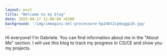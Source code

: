 ```yaml
---
layout: post
title: "Welcome to my blog"
date: 2025-08-17 12:00:00 +0200
background: '/img/immagini-del-processore-kp24bt2cp8xggp10.jpg'
---
```


Hi everyone! I'm Gabriele. You can find information about me in the "About Me" section. I will use this blog to track my progress in CS/CE and show you my projects.

